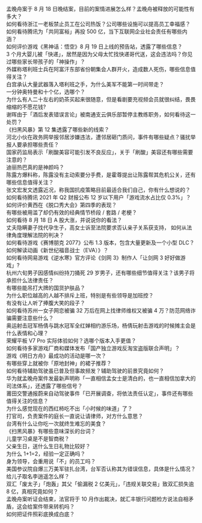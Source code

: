 孟晚舟案于 8 月 18 日晚结案，目前的案情进展怎么样？孟晚舟被释放的可能性有多大？  
如何看待浙江一老板禁止员工在公司热饭？公司哪些设施可以提高员工幸福感？  
如何看待腾讯为「共同富裕」再投 500 亿，当下互联网企业社会责任有哪些内涵？  
如何评价游戏《黑神话：悟空》8 月 19 日上线的预告站，透露了哪些信息？  
3 个月大婴儿被「快递」，居然是因为父母太忙找快递哥代送，这会违法吗？你见过哪些家长带孩子的「神操作」？  
外媒称塔利班士兵在阿富汗东部省份朝集会人群开火，造成数人死伤，哪些信息值得关注？  
白宫承认大量武器落入塔利班之手，为什么美军不能第一时间带走？  
一分钟奥特曼和十个亿，选哪个？  
为什么有人二十左右的奶茶买起来很随意，但是看剧要充视频会员就很纠结，畏畏缩缩的不愿花钱?  
谢晖由于「酒后发表错误言论」被南通支云俱乐部暂停主教练职务，如何看待这一处罚？  
《扫黑风暴》第 12 集透露了哪些新的线索？  
河北小伙在政务网举报邻居涉嫌违法，遭邻居砸门质问，事件有哪些疑点？骚扰举报人要承担哪些责任？  
国家药监局表示「刷酸美容可能引发不良反应」，关于「刷酸」美容还有哪些需要注意的？  
迪丽热巴真的是神颜吗？  
陈露方爆料称，陈露没有主动索要分手费，是霍尊提出让陈露帮其危机公关，还有哪些信息值得关注？  
张文宏发文透露近况，称我国抗疫策略目前最适合我们自己，你有什么想说的？  
如何看待腾讯 2021 年 Q2 财报公布 12 岁以下用户「游戏流水占比仅 0.3%」？  
如何评价黄西在《脱口秀大会》第四季的表现？  
有哪些被用滥了却仍有效的经典情节桥段 / 套路 / 老梗？  
如何看待 8 月 18 日 A 股大涨，并说说你的看法？  
丈夫隐瞒妻子找代孕生子，高女士诉至法院要求否认亲子关系获支持， 如何从法律角度理解法院的判决？  
如何看待游戏《赛博朋克 2077》公布 1.3 版本，包含大量更新及一个小型 DLC？  
如何解读动画《新世纪福音战士（EVA）》？  
如何看待网易游戏《逆水寒》官方评论《剑网 3》制作人「让剑网 3 好好做游戏」?  
杭州六旬男子因感情纠纷持刀捅死 29 岁男子，还有哪些细节值得关注？该男子将承担什么法律责任？  
有哪些能吊打大牌的国货护肤品？  
为什么职位越高的人越不排斥上班，特别是有些领导是加班控？  
有没有让人听了捧腹大笑的段子？  
如何看待苏州一女子网恋被骗 32 万后在网上找律师维权又被骗 4 万？防范网络诈骗需要注意些什么？  
奥运射击冠军杨倩与跳水冠军全红婵相约游乐场，杨倩玩射击游戏的时候摊主会是什么表情和心理？  
荣耀平板 V7 Pro 实际体验如何？选哪个版本入手更值？  
如何看待多家游戏厂商和媒体发布「国产独立游戏反淘宝盗版联合声明」？  
游戏《明日方舟》最成功的活动是哪一次？  
有哪些穿上就被你「原地封神」的裙子推荐？  
如何看待辅助驾驶虽已普及但事故频发？辅助驾驶的前景究竟如何？  
华为就孟晚舟案件发最新声明称「一直相信孟女士是清白的，也一直相信加拿大的司法体系」，还透露了哪些信号？  
莆田交警通报蔚来自动驾驶事件「已开展调查，将依法责任认定」，事件还有哪些值得关注的信息？  
为什么感觉现在的西红柿吃不出「小时候的味道」了？  
打官司，负责案件的庭长一直说让请律师，对方什么意思？  
台湾有什么让你吃一次就终生难忘的美食？  
《扫黑风暴》有哪些意味深长的台词？  
儿童学习桌是不是智商税？  
父亲生日，送什么生日礼物比较好？  
为什么 1+1=2，经验一定正确吗？  
身为领导，会重用说「不」的员工吗？  
美国参议院自爆三万美军驻扎台湾，台军否认称其为错误信息，具体是什么情况？  
给儿子取名李逍遥怎么样？  
双汇「废太子」「炮轰」其父「偷漏税 2 亿美元」，「违规关联交易」致双汇损失逾 8 亿，真相究竟如何？  
孟晚舟案听证会结束，法官将于 10 月作出裁决，就汇丰银行问题检方说法自相矛盾，这会给案件带来转机吗？  
如何把证件照彩底换成白底？  
